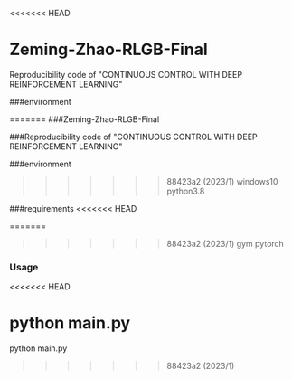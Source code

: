<<<<<<< HEAD
# Zeming-Zhao-RLGB-Final
Reproducibility code of "CONTINUOUS CONTROL WITH DEEP REINFORCEMENT LEARNING"


###environment

=======
###Zeming-Zhao-RLGB-Final

###Reproducibility code of "CONTINUOUS CONTROL WITH DEEP REINFORCEMENT LEARNING"


###environment
>>>>>>> 88423a2 (2023/1)
windows10 
python3.8

###requirements
<<<<<<< HEAD

=======
>>>>>>> 88423a2 (2023/1)
gym
pytorch

### Usage
<<<<<<< HEAD

python main.py
=======
python main.py
>>>>>>> 88423a2 (2023/1)

